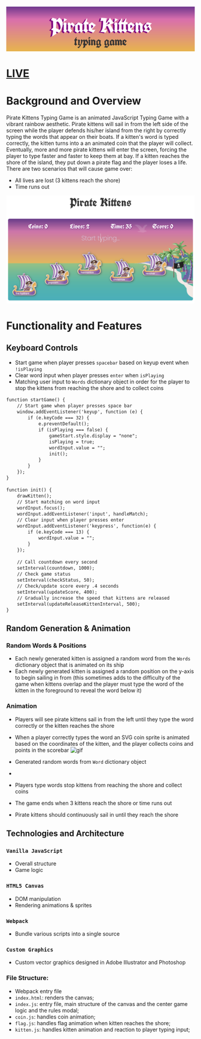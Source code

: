 ![Logo](src/assets/img/logo.jpg)

# [LIVE](https://cocoelizabeth.github.io/pirate_kittens_typing_game/)

# Background and Overview
Pirate Kittens Typing Game is an animated JavaScript Typing Game with a vibrant rainbow aesthetic. Pirate kittens will sail in from the left side of the screen while the player defends his/her island from the right by correctly typing the words that appear on their boats. If a kitten's word is typed correctly, the kitten turns into a an animated coin that the player will collect.  Eventually, more and more pirate kittens will enter the screen, forcing the player to type faster and faster to keep them at bay. If a kitten reaches the shore of the island, they put down a pirate flag and the player loses a life. There are two scenarios that will cause game over:
* All lives are lost (3 kittens reach the shore)
* Time runs out

![Screenshot](https://raw.githubusercontent.com/cocoelizabeth/pirate_kittens_typing_game/master/pirate-kittens-screen-shot.png)


# Functionality and Features

## Keyboard Controls

- Start game when player presses `spacebar` based on keyup event when `!isPlaying`
- Clear word input when player presses `enter` when `isPlaying`
- Matching user input to `Words` dictionary object in order for  the player to stop the kittens from reaching the shore and to collect coins

```
function startGame() {
    // Start game when player presses space bar
    window.addEventListener('keyup', function (e) {
        if (e.keyCode === 32) {
            e.preventDefault();
            if (isPlaying === false) {
                gameStart.style.display = "none";
                isPlaying = true;
                wordInput.value = "";
                init();
            }
        }
    });
}

function init() {
    drawKitten();
    // Start matching on word input
    wordInput.focus();
    wordInput.addEventListener('input', handleMatch);
    // Clear input when player presses enter
    wordInput.addEventListener('keypress', function(e) {
        if (e.keyCode === 13) {
            wordInput.value = "";
        }
    });

    // Call countdown every second
    setInterval(countdown, 1000);
    // Check game status
    setInterval(checkStatus, 50);
    // Check/update score every .4 seconds
    setInterval(updateScore, 400);
    // Gradually increase the speed that kittens are released
    setInterval(updateReleaseKittenInterval, 500);
}
```

## Random Generation & Animation
### Random Words & Positions
* Each newly generated kitten is assigned a random word from the `Words` dictionary object that is animated on its ship
* Each newly generated kitten is assigned a random position on the y-axis to begin sailing in from (this sometimes adds to the difficulty of the game when kittens overlap and the player must type the word of the kitten in the foreground to reveal the word below it)
### Animation
* Players will see pirate kittens sail in from the left until they type the word correctly or the kitten reaches the shore
* When a player correctly types the word an SVG coin sprite is animated based on the coordinates of the kitten, and the player collects coins and points in the scorebar
![gif](src/assets/img/pirate-kittens-shorter.gif)


*   Generated random words from `Word` dictionary object 

* 
* Players type words stop kittens from reaching the shore and collect coins 
* The game ends when 3 kittens reach the shore or time runs out
* Pirate kittens should continuously sail in until they reach the shore 


## Technologies and Architecture
### `Vanilla JavaScript`
* Overall structure
* Game logic

### `HTML5 Canvas`
* DOM manipulation
* Rendering animations & sprites

### `Webpack` 
* Bundle various scripts into a single source

### `Custom Graphics`
* Custom vector graphics designed in Adobe Illustrator and Photoshop

### File Structure:
* Webpack entry file
* `index.html`: renders the canvas;
* `index.js`: entry file, main structure of the canvas and the center game logic and the rules modal;
* `coin.js`: handles coin animation;
* `flag.js`: handles flag animation when kitten reaches the shore;
* `kitten.js`: handles kitten animation and reaction to player typing input; 





